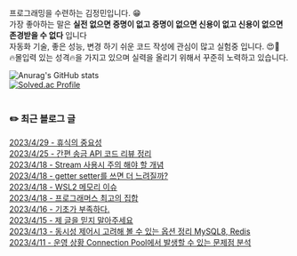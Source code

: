 
프로그래밍을 수련하는 김정민입니다. 😁 <br>
가장 좋아하는 말은 **실전 없으면 증명이 없고 증명이 없으면 신용이 없고 신용이 없으면 존경받을 수 없다** 입니다 <br>
자동화 기술, 좋은 성능, 변경 하기 쉬운 코드 작성에 관심이 많고 실험중 입니다. 😍🧪 <br>
🔥몰입력 있는 성격🔥을 가지고 있으며 실력을 올리기 위해서 꾸준히 노력하고 있습니다. <br>

![Anurag's GitHub stats](https://github-readme-stats.vercel.app/api?username=jungmini0601&show_icons=true&theme=radical)<br>
[![Solved.ac Profile](http://mazassumnida.wtf/api/v2/generate_badge?boj=kJungmin)](https://solved.ac/kJungmin/)<br><br>
<h3>✏️ 최근 블로그 글</h3> 

[2023/4/29 - 휴식의 중요성](https://jungmini-laboratory.tistory.com/43) <br>
[2023/4/25 - 간편 송금 API 코드 리뷰 정리](https://jungmini-laboratory.tistory.com/42) <br>
[2023/4/18 - Stream 사용시 주의 해야 할 개념](https://jungmini-laboratory.tistory.com/41) <br>
[2023/4/18 - getter setter를 쓰면 더 느려질까?](https://jungmini-laboratory.tistory.com/40) <br>
[2023/4/18 - WSL2 메모리 이슈](https://jungmini-laboratory.tistory.com/39) <br>
[2023/4/18 - 프로그래머스 최고의 집합](https://jungmini-laboratory.tistory.com/38) <br>
[2023/4/16 - 기초가 부족하다.](https://jungmini-laboratory.tistory.com/37) <br>
[2023/4/15 - 제 글을 믿지 말아주세요](https://jungmini-laboratory.tistory.com/notice/36) <br>
[2023/4/13 - 동시성 제어시 고려해 볼 수 있는 옵션 정리 MySQL8, Redis](https://jungmini-laboratory.tistory.com/35) <br>
[2023/4/11 - 운영 상황 Connection Pool에서 발생할 수 있는 문제점 분석](https://jungmini-laboratory.tistory.com/34) <br>
